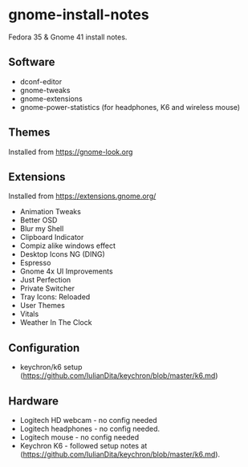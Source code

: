 # gnome-install-notes
Fedora 35 &amp; Gnome 41 install notes.

## Software
- dconf-editor
- gnome-tweaks
- gnome-extensions
- gnome-power-statistics (for headphones, K6 and wireless mouse)

## Themes
Installed from https://gnome-look.org

## Extensions
Installed from https://extensions.gnome.org/

- Animation Tweaks
- Better OSD 
- Blur my Shell 
- Clipboard Indicator 
- Compiz alike windows effect 
- Desktop Icons NG (DING) 
- Espresso 
- Gnome 4x UI Improvements  
- Just Perfection  
- Private Switcher 
- Tray Icons: Reloaded 
- User Themes 
- Vitals 
- Weather In The Clock

## Configuration
- keychron/k6 setup (https://github.com/IulianDita/keychron/blob/master/k6.md)

## Hardware
- Logitech HD webcam - no config needed
- Logitech headphones - no config needed.
- Logitech mouse - no config needed
- Keychron K6 - followed setup notes at (https://github.com/IulianDita/keychron/blob/master/k6.md). 
